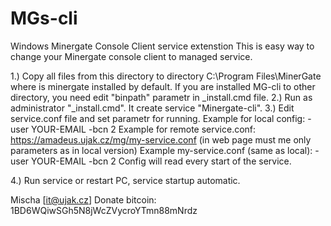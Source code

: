 # MGs-cli
Windows Minergate Console Client service extenstion
This is easy way to change your Minergate console client to managed service.

1.) Copy all files from this directory to directory C:\Program Files\MinerGate where is minergate installed by default.
	If you are installed MG-cli to other directory, you need edit "binpath" parametr in _install.cmd file.
2.) Run as administrator "_install.cmd". It create service "Minergate-cli".
3.) Edit service.conf file and set parametr for running.
	Example for local config: -user YOUR-EMAIL -bcn 2
	Example for remote service.conf: https://amadeus.ujak.cz/mg/my-service.conf
		(in web page must me only parameters as in local version)
		Example my-service.conf (same as local): -user YOUR-EMAIL -bcn 2
	Config will read every start of the service.

4.) Run service or restart PC, service startup automatic.


Mischa [it@ujak.cz]
Donate bitcoin: 1BD6WQiwSGh5N8jWcZVycroYTmn88mNrdz


